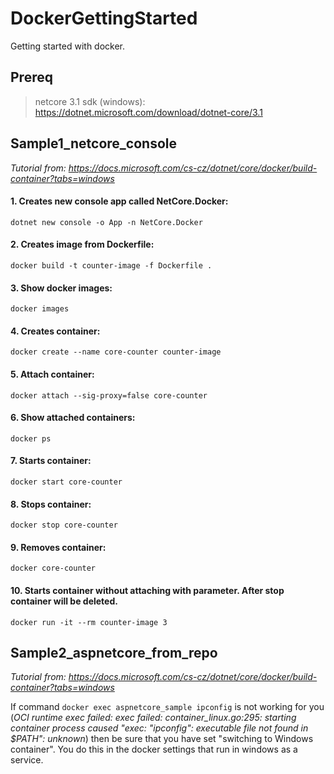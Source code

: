 # DockerGettingStarted
Getting started with docker.

## Prereq
> netcore 3.1 sdk (windows): https://dotnet.microsoft.com/download/dotnet-core/3.1

## Sample1_netcore_console

_Tutorial from: https://docs.microsoft.com/cs-cz/dotnet/core/docker/build-container?tabs=windows_

#### 1. Creates new console app called NetCore.Docker:
  
`dotnet new console -o App -n NetCore.Docker`

#### 2. Creates image from Dockerfile:
  
`docker build -t counter-image -f Dockerfile .`

#### 3. Show docker images: 
  
`docker images`

#### 4. Creates container: 
  
`docker create --name core-counter counter-image`

#### 5. Attach container: 
  
`docker attach --sig-proxy=false core-counter`

#### 6. Show attached containers: 
  
`docker ps`

#### 7. Starts container: 
  
`docker start core-counter`

#### 8. Stops container: 
  
`docker stop core-counter`

#### 9. Removes container: 
  
`docker core-counter`

#### 10. Starts container without attaching with parameter. After stop container will be deleted. 
  
`docker run -it --rm counter-image 3`

## Sample2_aspnetcore_from_repo

_Tutorial from: https://docs.microsoft.com/cs-cz/dotnet/core/docker/build-container?tabs=windows_

If command `docker exec aspnetcore_sample ipconfig` is not working for you (_OCI runtime exec failed: exec failed: container_linux.go:295: starting container process caused "exec: \"ipconfig\": executable file not found in $PATH": unknown_) then be sure that you have set "switching to Windows container". You do this in the docker settings that run in windows as a service.